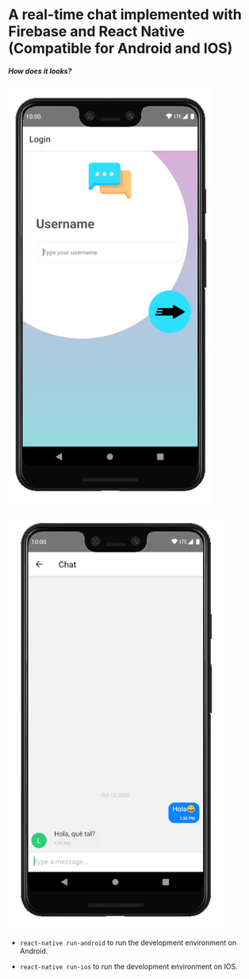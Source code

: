# A real-time chat implemented with Firebase and React Native (Compatible for Android and IOS)

##### How does it looks?

![Login](./src/images/login.png)

![Chat](./src/images/chat.png)

- `react-native run-android` to run the development environment on Android.

- `react-native run-ios` to run the development environment on IOS.
